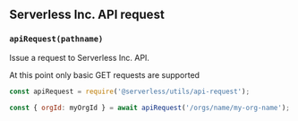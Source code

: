 ## Serverless Inc. API request

### `apiRequest(pathname)`

Issue a request to Serverless Inc. API.

At this point only basic GET requests are supported

```javascript
const apiRequest = require('@serverless/utils/api-request');

const { orgId: myOrgId } = await apiRequest('/orgs/name/my-org-name');
```
